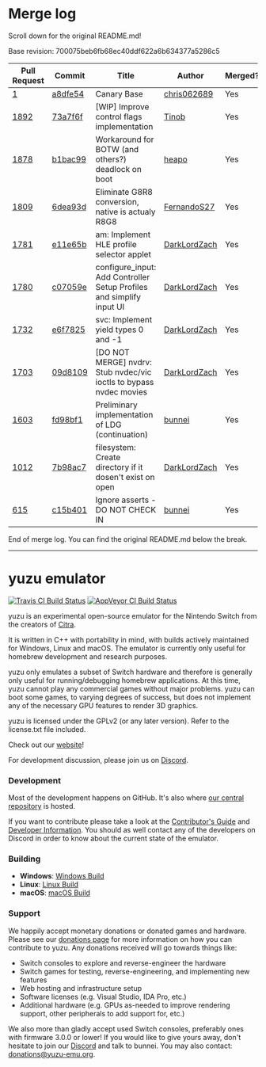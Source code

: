 # Merge log

Scroll down for the original README.md!

Base revision: 700075beb6fb68ec40ddf622a6b634377a5286c5

|Pull Request|Commit|Title|Author|Merged?|
|----|----|----|----|----|
|[1](https://github.com/yuzu-emu/yuzu-canary/pull/1)|[a8dfe54](https://github.com/yuzu-emu/yuzu-canary/pull/1/files/)|Canary Base|[chris062689](https://github.com/chris062689)|Yes|
|[1892](https://github.com/yuzu-emu/yuzu/pull/1892)|[73a7f6f](https://github.com/yuzu-emu/yuzu/pull/1892/files/)|[WIP] Improve control flags implementation|[Tinob](https://github.com/Tinob)|Yes|
|[1878](https://github.com/yuzu-emu/yuzu/pull/1878)|[b1bac99](https://github.com/yuzu-emu/yuzu/pull/1878/files/)|Workaround for BOTW (and others?) deadlock on boot|[heapo](https://github.com/heapo)|Yes|
|[1809](https://github.com/yuzu-emu/yuzu/pull/1809)|[6dea93d](https://github.com/yuzu-emu/yuzu/pull/1809/files/)|Eliminate G8R8 conversion, native is actualy R8G8|[FernandoS27](https://github.com/FernandoS27)|Yes|
|[1781](https://github.com/yuzu-emu/yuzu/pull/1781)|[e11e65b](https://github.com/yuzu-emu/yuzu/pull/1781/files/)|am: Implement HLE profile selector applet|[DarkLordZach](https://github.com/DarkLordZach)|Yes|
|[1780](https://github.com/yuzu-emu/yuzu/pull/1780)|[c07059e](https://github.com/yuzu-emu/yuzu/pull/1780/files/)|configure_input: Add Controller Setup Profiles and simplify input UI|[DarkLordZach](https://github.com/DarkLordZach)|Yes|
|[1732](https://github.com/yuzu-emu/yuzu/pull/1732)|[e6f7825](https://github.com/yuzu-emu/yuzu/pull/1732/files/)|svc: Implement yield types 0 and -1|[DarkLordZach](https://github.com/DarkLordZach)|Yes|
|[1703](https://github.com/yuzu-emu/yuzu/pull/1703)|[09d8109](https://github.com/yuzu-emu/yuzu/pull/1703/files/)|[DO NOT MERGE] nvdrv: Stub nvdec/vic ioctls to bypass nvdec movies|[DarkLordZach](https://github.com/DarkLordZach)|Yes|
|[1603](https://github.com/yuzu-emu/yuzu/pull/1603)|[fd98bf1](https://github.com/yuzu-emu/yuzu/pull/1603/files/)|Preliminary implementation of LDG (continuation)|[bunnei](https://github.com/bunnei)|Yes|
|[1012](https://github.com/yuzu-emu/yuzu/pull/1012)|[7b98ac7](https://github.com/yuzu-emu/yuzu/pull/1012/files/)|filesystem: Create directory if it dosen't exist on open|[DarkLordZach](https://github.com/DarkLordZach)|Yes|
|[615](https://github.com/yuzu-emu/yuzu/pull/615)|[c15b401](https://github.com/yuzu-emu/yuzu/pull/615/files/)|Ignore asserts - DO NOT CHECK IN|[bunnei](https://github.com/bunnei)|Yes|


End of merge log. You can find the original README.md below the break.

------

yuzu emulator
=============
[![Travis CI Build Status](https://travis-ci.org/yuzu-emu/yuzu.svg?branch=master)](https://travis-ci.org/yuzu-emu/yuzu)
[![AppVeyor CI Build Status](https://ci.appveyor.com/api/projects/status/77k97svb2usreu68?svg=true)](https://ci.appveyor.com/project/bunnei/yuzu)

yuzu is an experimental open-source emulator for the Nintendo Switch from the creators of [Citra](https://citra-emu.org/).

It is written in C++ with portability in mind, with builds actively maintained for Windows, Linux and macOS. The emulator is currently only useful for homebrew development and research purposes.

yuzu only emulates a subset of Switch hardware and therefore is generally only useful for running/debugging homebrew applications. At this time, yuzu cannot play any commercial games without major problems. yuzu can boot some games, to varying degrees of success, but does not implement any of the necessary GPU features to render 3D graphics.

yuzu is licensed under the GPLv2 (or any later version). Refer to the license.txt file included.

Check out our [website](https://yuzu-emu.org/)!

For development discussion, please join us on [Discord](https://discord.gg/XQV6dn9).

### Development

Most of the development happens on GitHub. It's also where [our central repository](https://github.com/yuzu-emu/yuzu) is hosted.

If you want to contribute please take a look at the [Contributor's Guide](CONTRIBUTING.md) and [Developer Information](https://github.com/yuzu-emu/yuzu/wiki/Developer-Information). You should as well contact any of the developers on Discord in order to know about the current state of the emulator.

### Building

* __Windows__: [Windows Build](https://github.com/yuzu-emu/yuzu/wiki/Building-For-Windows)
* __Linux__: [Linux Build](https://github.com/yuzu-emu/yuzu/wiki/Building-For-Linux)
* __macOS__: [macOS Build](https://github.com/yuzu-emu/yuzu/wiki/Building-for-macOS)


### Support
We happily accept monetary donations or donated games and hardware. Please see our [donations page](https://yuzu-emu.org/donate/) for more information on how you can contribute to yuzu. Any donations received will go towards things like:
* Switch consoles to explore and reverse-engineer the hardware
* Switch games for testing, reverse-engineering, and implementing new features
* Web hosting and infrastructure setup
* Software licenses (e.g. Visual Studio, IDA Pro, etc.)
* Additional hardware (e.g. GPUs as-needed to improve rendering support, other peripherals to add support for, etc.)

We also more than gladly accept used Switch consoles, preferably ones with firmware 3.0.0 or lower! If you would like to give yours away, don't hesitate to join our [Discord](https://discord.gg/VXqngT3) and talk to bunnei. You may also contact: donations@yuzu-emu.org.
